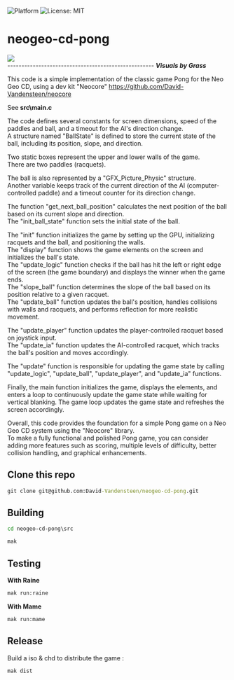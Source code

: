 ![Platform](https://img.shields.io/badge/platform-%20%7C%20windows-lightgrey) ![License: MIT](https://img.shields.io/badge/License-MIT-green.svg)  

# neogeo-cd-pong  
  
![](https://media.giphy.com/media/mDknOSUEaP0zcI7tzV/giphy.gif)  
---------------------------------------------------- **_Visuals by Grass_**
  
This code is a simple implementation of the classic game Pong for the Neo Geo CD,
using a dev kit "Neocore" https://github.com/David-Vandensteen/neocore  

See **src\main.c**  

The code defines several constants for screen dimensions, speed of the paddles and ball, and a timeout for the AI's direction change.  
A structure named "BallState" is defined to store the current state of the ball, including its position, slope, and direction.

Two static boxes represent the upper and lower walls of the game.  
There are two paddles (racquets).

The ball is also represented by a "GFX_Picture_Physic" structure.  
Another variable keeps track of the current direction of the AI (computer-controlled paddle) and a timeout counter for its direction change.

The function "get_next_ball_position" calculates the next position of the ball based on its current slope and direction.  
The "init_ball_state" function sets the initial state of the ball.  

The "init" function initializes the game by setting up the GPU, initializing racquets and the ball, and positioning the walls.  
The "display" function shows the game elements on the screen and initializes the ball's state.  
The "update_logic" function checks if the ball has hit the left or right edge of the screen (the game boundary) and displays the winner when the game ends.  
The "slope_ball" function determines the slope of the ball based on its position relative to a given racquet.  
The "update_ball" function updates the ball's position, handles collisions with walls and racquets, and performs reflection for more realistic movement.  

The "update_player" function updates the player-controlled racquet based on joystick input.  
The "update_ia" function updates the AI-controlled racquet, which tracks the ball's position and moves accordingly.  

The "update" function is responsible for updating the game state by calling "update_logic", "update_ball", "update_player", and "update_ia" functions.

Finally, the main function initializes the game, displays the elements, and enters a loop to continuously update the game state while waiting for vertical blanking.
The game loop updates the game state and refreshes the screen accordingly.

Overall, this code provides the foundation for a simple Pong game on a Neo Geo CD system using the "Neocore" library.  
To make a fully functional and polished Pong game, you can consider adding more features such as scoring, multiple levels of difficulty, better collision handling, and graphical enhancements.

## Clone this repo
```cmd
git clone git@github.com:David-Vandensteen/neogeo-cd-pong.git
```

## Building
```cmd
cd neogeo-cd-pong\src
```

```cmd
mak
```

## Testing

**With Raine**
```cmd
mak run:raine
```

**With Mame**
```cmd
mak run:mame
```

## Release
Build a iso & chd to distribute the game :  
```cmd
mak dist
```

